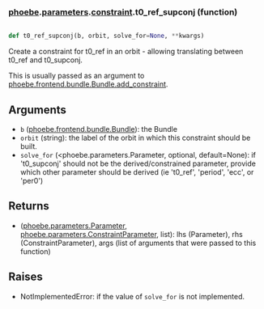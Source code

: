 ### [phoebe](phoebe.md).[parameters](phoebe.parameters.md).[constraint](phoebe.parameters.constraint.md).t0_ref_supconj (function)


```py

def t0_ref_supconj(b, orbit, solve_for=None, **kwargs)

```



Create a constraint for t0_ref in an orbit - allowing translating between
t0_ref and t0_supconj.

This is usually passed as an argument to
 [phoebe.frontend.bundle.Bundle.add_constraint](phoebe.frontend.bundle.Bundle.add_constraint.md).

Arguments
-----------
* `b` ([phoebe.frontend.bundle.Bundle](phoebe.frontend.bundle.Bundle.md)): the Bundle
* `orbit` (string): the label of the orbit in which this constraint should
    be built.
* `solve_for` (&lt;phoebe.parameters.Parameter, optional, default=None): if
    't0_supconj' should not be the derived/constrained parameter, provide which
    other parameter should be derived (ie 't0_ref', 'period', 'ecc', or 'per0')

Returns
----------
* ([phoebe.parameters.Parameter](phoebe.parameters.Parameter.md), [phoebe.parameters.ConstraintParameter](phoebe.parameters.ConstraintParameter.md), list):
    lhs (Parameter), rhs (ConstraintParameter), args (list of arguments
    that were passed to this function)

Raises
--------
* NotImplementedError: if the value of `solve_for` is not implemented.

